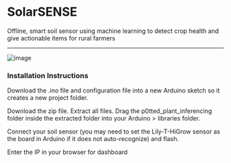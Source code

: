 # SolarSENSE
Offline, smart soil sensor using machine learning to detect crop health and give actionable items for rural farmers
___
![image](https://github.com/user-attachments/assets/a905ea4a-092d-49b2-a129-e31ea0158fb3)

### Installation Instructions
Download the .ino file and configuration file into a new Arduino sketch so it creates a new project folder.

Download the zip file. Extract all files. Drag the p0tted_plant_inferencing folder inside the extracted folder into your Arduino > libraries folder.

Connect your soil sensor (you may need to set the Lily-T-HiGrow sensor as the board in Arduino if it does not auto-recognize) and flash. 

Enter the IP in your browser for dashboard
